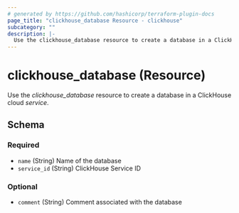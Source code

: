 ```yaml
---
# generated by https://github.com/hashicorp/terraform-plugin-docs
page_title: "clickhouse_database Resource - clickhouse"
subcategory: ""
description: |-
  Use the clickhouse_database resource to create a database in a ClickHouse cloud service.
---
```


# clickhouse_database (Resource)

Use the *clickhouse_database* resource to create a database in a ClickHouse cloud *service*.



<!-- schema generated by tfplugindocs -->
## Schema

### Required

- `name` (String) Name of the database
- `service_id` (String) ClickHouse Service ID

### Optional

- `comment` (String) Comment associated with the database
